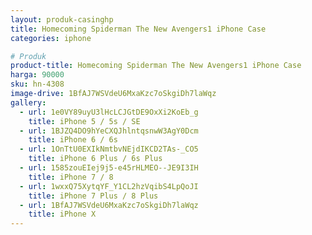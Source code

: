 ```yaml
---
layout: produk-casinghp
title: Homecoming Spiderman The New Avengers1 iPhone Case
categories: iphone

# Produk
product-title: Homecoming Spiderman The New Avengers1 iPhone Case
harga: 90000
sku: hn-4308
image-drive: 1BfAJ7WSVdeU6MxaKzc7oSkgiDh7laWqz
gallery:
  - url: 1e0VY89uyU3lHcLCJGtDE9OxXi2KoEb_g
    title: iPhone 5 / 5s / SE
  - url: 1BJZQ4DO9hYeCXQJhlntqsnwW3AgY0Dcm
    title: iPhone 6 / 6s
  - url: 1OnTtU0EXIkNmtbvNEjdIKCD2TAs-_CO5
    title: iPhone 6 Plus / 6s Plus
  - url: 1585zouEIej9j5-e45rHLMEO--JE9I3IH
    title: iPhone 7 / 8
  - url: 1wxxQ75XytqYF_Y1CL2hzVqibS4LpQoJI
    title: iPhone 7 Plus / 8 Plus
  - url: 1BfAJ7WSVdeU6MxaKzc7oSkgiDh7laWqz
    title: iPhone X
---
```


